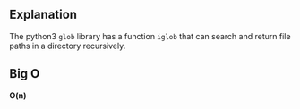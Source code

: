 ## Explanation

The python3 `glob` library has a function `iglob` that can search and return file paths in a directory recursively.

## Big O

**O(n)**